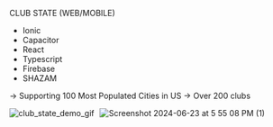 CLUB STATE (WEB/MOBILE) 

* Ionic
* Capacitor
* React
* Typescript
* Firebase
* SHAZAM

-> Supporting 100 Most Populated Cities in US
-> Over 200 clubs





<div style="display: flex;">
  <img src="https://github.com/ConnorCable/club-state/assets/116330722/a8c1b0e7-9052-4a2b-883d-dcb1bf597d27" alt="club_state_demo_gif" style="margin-right: 10px;">
  <img src="https://github.com/ConnorCable/club-state/assets/116330722/0e37db18-6ead-4ff5-8d05-cf167d2057b4" alt="Screenshot 2024-06-23 at 5 55 08 PM (1)">
</div>











